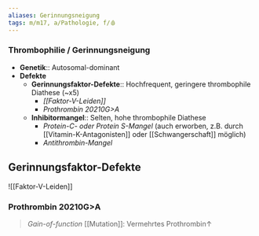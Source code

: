 ```yaml
---
aliases: Gerinnungsneigung
tags: m/m17, a/Pathologie, f/🩸
---
```


### Thrombophilie / Gerinnungsneigung
- **Genetik**:: Autosomal-dominant
- **Defekte**
	- **Gerinnungsfaktor-Defekte**:: Hochfrequent, geringere thrombophile Diathese (~x5)
		- *[[Faktor-V-Leiden]]*
		- *Prothrombin 20210G>A*
	- **Inhibitormangel**:: Selten, hohe thrombophile Diathese
		- *Protein-C- oder Protein S-Mangel* (auch erworben, z.B. durch [[Vitamin-K-Antagonisten]] oder [[Schwangerschaft]] möglich)
		- *Antithrombin-Mangel*

## Gerinnungsfaktor-Defekte
![[Faktor-V-Leiden]]

### Prothrombin 20210G>A
> *Gain-of-function* [[Mutation]]: Vermehrtes Prothrombin↑ 